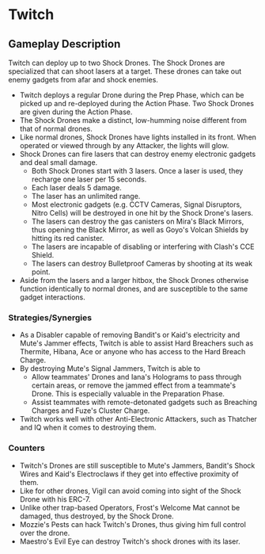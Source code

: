 # Twitch

## Gameplay Description

Twitch can deploy up to two Shock Drones. The Shock Drones are specialized that can shoot lasers at a target. These drones can take out enemy gadgets from afar and shock enemies.

- Twitch deploys a regular Drone during the Prep Phase, which can be picked up and re-deployed during the Action Phase. Two Shock Drones are given during the Action Phase.
- The Shock Drones make a distinct, low-humming noise different from that of normal drones.
- Like normal drones, Shock Drones have lights installed in its front. When operated or viewed through by any Attacker, the lights will glow.
- Shock Drones can fire lasers that can destroy enemy electronic gadgets and deal small damage.
  - Both Shock Drones start with 3 lasers. Once a laser is used, they recharge one laser per 15 seconds.
  - Each laser deals 5 damage.
  - The laser has an unlimited range.
  - Most electronic gadgets (e.g. CCTV Cameras, Signal Disruptors, Nitro Cells) will be destroyed in one hit by the Shock Drone's lasers.
  - The lasers can destroy the gas canisters on Mira's Black Mirrors, thus opening the Black Mirror, as well as Goyo's Volcan Shields by hitting its red canister.
  - The lasers are incapable of disabling or interfering with Clash's CCE Shield.
  - The lasers can destroy Bulletproof Cameras by shooting at its weak point.
- Aside from the lasers and a larger hitbox, the Shock Drones otherwise function identically to normal drones, and are susceptible to the same gadget interactions.

### Strategies/Synergies

- As a Disabler capable of removing Bandit's or Kaid's electricity and Mute's Jammer effects, Twitch is able to assist Hard Breachers such as Thermite, Hibana, Ace or anyone who has access to the Hard Breach Charge.
- By destroying Mute's Signal Jammers, Twitch is able to
  - Allow teammates' Drones and Iana's Holograms to pass through certain areas, or remove the jammed effect from a teammate's Drone. This is especially valuable in the Preparation Phase.
  - Assist teammates with remote-detonated gadgets such as Breaching Charges and Fuze's Cluster Charge.
- Twitch works well with other Anti-Electronic Attackers, such as Thatcher and IQ when it comes to destroying them.

### Counters

- Twitch's Drones are still susceptible to Mute's Jammers, Bandit's Shock Wires and Kaid's Electroclaws if they get into effective proximity of them.
- Like for other drones, Vigil can avoid coming into sight of the Shock Drone with his ERC-7.
- Unlike other trap-based Operators, Frost's Welcome Mat cannot be damaged, thus destroyed, by the Shock Drone.
- Mozzie's Pests can hack Twitch's Drones, thus giving him full control over the drone.
- Maestro's Evil Eye can destroy Twitch's shock drones with its laser.
